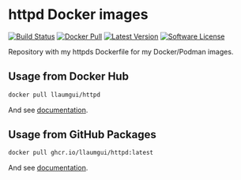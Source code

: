 # httpd Docker images

[![Build Status][ico-ghactions]][link-ghactions]
[![Docker Pull][ico-docker]][link-docker]
[![Latest Version][ico-version]][link-docker]
[![Software License][ico-license]](LICENSE)

Repository with my httpds Dockerfile for my Docker/Podman images.

## Usage from Docker Hub

```bash
docker pull llaumgui/httpd
```

And see [documentation](https://github.com/llaumgui/docker-images-httpd/tree/main/2.4).

## Usage from GitHub Packages

```bash
docker pull ghcr.io/llaumgui/httpd:latest
```

And see [documentation](https://github.com/llaumgui/docker-images-httpd/tree/main/2.4).

[ico-docker]: https://img.shields.io/docker/pulls/llaumgui/httpd?color=%2496ed&logo=docker&style=flat-square
[link-docker]: https://hub.docker.com/r/llaumgui/httpd
[ico-ghactions]: https://img.shields.io/github/actions/workflow/status/llaumgui/docker-images-httpd/devops.yml?style=flat-square&logo=github&label=CI/CD
[link-ghactions]: https://github.com/llaumgui/docker-images-httpd/actions
[ico-version]: https://img.shields.io/docker/v/llaumgui/httpd?sort=semver&color=%2496ed&logo=docker&style=flat-square
[ico-license]: https://img.shields.io/github/license/llaumgui/docker-images-httpd?style=flat-square
